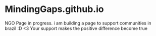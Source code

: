 # MindingGaps.github.io
NGO
Page in progress.
i am building a page to support communities in brazil :D <3
Your support makes the positive difference become true
